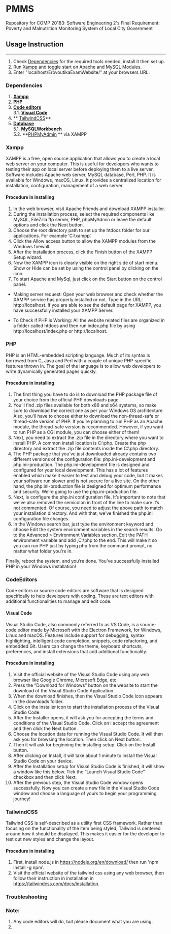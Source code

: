 # PMMS
Repository for COMP 20183: Software Engineering 2's Final Requirement: Poverty and Malnutrition Monitoring System of Local City Government

## Usage Instruction
--------------
1. Check [Dependencies](#dependencies) for the required tools needed, install it then set up.
2. Run [Xampp](#xampp) and toggle start on Apache and MySQL Modules. 
3. Enter "localhost/ErovoutikaExamWebsite/" at your browsers URL.

### Dependencies 
1. **[Xampp](#xampp)** <br>
2. **[PHP](#php)** <br>
3. **[Code editors](#codeEditors)** <br>
3.1. **[Visual Code](#visual-code)** <br>
4. ** [TailwindCSS](#TailwindCSS)** <br>
5. **[Database](#Database)** <br>
5.1. **[MySQLWorkbench](#MySQLWorkbench)** <br>
5.2. **[PHPMyAdmin](#PHPMyAdmin) ** via XAMPP <br>


### Xampp
XAMPP is a free, open source application that allows you to create a local web server on your computer. This is useful for developers who wants to testing their app on local server before deploying them to a live server. Software includes Apache web server, MySQL database, Perl, PHP. It is available for Windows, macOS, Linux. It provides a centralized location for installation, configuration, management of a web server.

#### Procedure in installing
1. In the web browser, visit Apache Friends and download XAMPP installer. 
2. During the installation process, select the required components like MySQL, FileZilla ftp server, PHP, phpMyAdmin or leave the default options and click the Next button. 
3. Choose the root directory path to set up the htdocs folder for our applications. For example ‘C:\xampp’.
4. Click the Allow access button to allow the XAMPP modules from the Windows firewall.
5. After the installation process, click the Finish button of the XAMPP Setup wizard.
6. Now the XAMPP icon is clearly visible on the right side of start menu. Show or Hide can be set by using the control panel by clicking on the icon.
7. To start Apache and MySql, just click on the Start button on the control panel. 

- Making server request: Open your web browser and check whether the XAMPP service has properly installed or not. Type in the URL: http://localhost. If you are able to see the default page for XAMPP, you have successfully installed your XAMPP Server.

- To Check if PHP is Working: All the website related files are organized in a folder called htdocs and then run index.php file by using http://localhost/index.php or http://localhost.

### PHP
PHP is an HTML-embedded scripting language. Much of its syntax is borrowed from C, Java and Perl with a couple of unique PHP-specific features thrown in. The goal of the language is to allow web developers to write dynamically generated pages quickly.

#### Procedure in installing
1. The first thing you have to do is to download the PHP package file of your choice from the official PHP downloads page.
2. You’ll find .zip files available for both x86 and x64 systems, so make sure to download the correct one as per your Windows OS architecture. Also, you’ll have to choose either to download the non-thread-safe or thread-safe version of PHP. If you’re planning to run PHP as an Apache module, the thread-safe version is recommended. However, if you want to run PHP as a CGI module, you can choose either of them!
3. Next, you need to extract the .zip file in the directory where you want to install PHP. A common install location is C:\php. Create the php directory and extract the .zip file contents inside the C:\php directory.
4. The PHP package that you’ve just downloaded already contains two different versions of the configuration file: php.ini-development and php.ini-production. The php.ini-development file is designed and configured for your local development. This has a lot of features enabled which make it easier to test and debug your code, but it makes your software run slower and is not secure for a live site. On the other hand, the php.ini-production file is designed for optimum performance and security. We’re going to use the php.ini-production file.
5. Next, is configure the php.ini configuration file. It’s important to note that we’ve also removed the semicolon in front of the line to make sure it’s not commented. Of course, you need to adjust the above path to match your installation directory. And with that, we’ve finished the php.ini configuration file changes.
6. In the Windows search bar, just type the environment keyword and choose Edit the system environment variables in the search results. Go to the Advanced > Environment Variables section. Edit the PATH environment variable and add ;C:\php to the end. This will make it so you can run PHP just by typing php from the command prompt, no matter what folder you're in.

Finally, reboot the system, and you’re done. You’ve successfully installed PHP in your Windows installation!

### CodeEditors
Code editors or source code editors are software that is designed specifically to help developers with coding. These are text editors with additional functionalities to manage and edit code.

#### Visual Code
Visual Studio Code, also commonly referred to as VS Code, is a source-code editor made by Microsoft with the Electron Framework, for Windows, Linux and macOS. Features include support for debugging, syntax highlighting, intelligent code completion, snippets, code refactoring, and embedded Git. Users can change the theme, keyboard shortcuts, preferences, and install extensions that add additional functionality.

#### Procedure in installing
1.  Visit the official website of the Visual Studio Code using any web browser like Google Chrome, Microsoft Edge, etc.
2. Press the “Download for Windows” button on the website to start the download of the Visual Studio Code Application.
3. When the download finishes, then the Visual Studio Code icon appears in the downloads folder.
4. Click on the installer icon to start the installation process of the Visual Studio Code.
5. After the Installer opens, it will ask you for accepting the terms and conditions of the Visual Studio Code. Click on I accept the agreement and then click the Next button.
6. Choose the location data for running the Visual Studio Code. It will then ask you for browsing the location. Then click on Next button.
7. Then it will ask for beginning the installing setup. Click on the Install button.
8. After clicking on Install, it will take about 1 minute to install the Visual Studio Code on your device.
9. After the Installation setup for Visual Studio Code is finished, it will show a window like this below. Tick the “Launch Visual Studio Code” checkbox and then click Next.
10. After the previous step, the Visual Studio Code window opens successfully. Now you can create a new file in the Visual Studio Code window and choose a language of yours to begin your programming journey!

### TailwindCSS
Tailwind CSS is self-described as a utility first CSS framework. Rather than focusing on the functionality of the item being styled, Tailwind is centered around how it should be displayed. This makes it easier for the developer to test out new styles and change the layout. 

#### Procedure in installing
1. First, install node.js in https://nodejs.org/en/download/ then run 'npm install -g npm'.
1. Visit the official website of the tailwind css using any web browser, then follow their instruction in installation in https://tailwindcss.com/docs/installation.

### Troubleshooting

### Note:
1. Any code editors will do, but please document what you are using.
2. 

